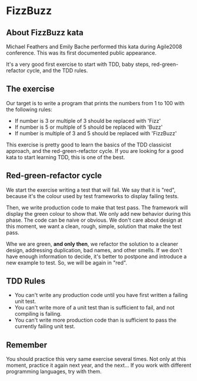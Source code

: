 # FizzBuzz

## About FizzBuzz kata

Michael Feathers and Emily Bache performed this kata during Agile2008 conference. This was its first documented public appearance.

It's a very good first exercise to start with TDD, baby steps, red-green-refactor cycle, and the TDD rules.

## The exercise

Our target is to write a program that prints the numbers from 1 to 100 with the following rules:

* If number is 3 or multiple of 3 should be replaced with 'Fizz'
* If number is 5 or multiple of 5 should be replaced with 'Buzz'
* If number is multiple of 3 and 5 should be replaced with 'FizzBuzz'

This exercise is pretty good to learn the basics of the TDD classicist approach, and the red-green-refactor cycle. If you are looking for a good kata to start learning TDD, this is one of the best.

## Red-green-refactor cycle

We start the exercise writing a test that will fail. We say that it is "red", because it's the colour used by test frameworks to display failing tests.

Then, we write production code to make that test pass. The framework will display the green colour to show that. We only add new behavior during this phase. The code can be naive or obvious. We don't care about design at this moment, we want a clean, rough, simple, solution that make the test pass.

Whe we are green, **and only then**, we refactor the solution to a cleaner design, addressing duplication, bad names, and other smells. If we don't have enough information to decide, it's better to postpone and introduce a new example to test. So, we will be again in "red".

## TDD Rules

* You can't write any production code until you have first written a failing unit test.
* You can't write more of a unit test than is sufficient to fail, and not compiling is failing.
* You can't write more production code than is sufficient to pass the currently failing unit test.

## Remember

You should practice this very same exercise several times. Not only at this moment, practice it again next year, and the next... If you work with different programming languages, try with them.
